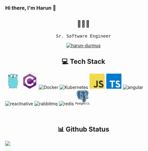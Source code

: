 ### Hi there, I'm Harun 👋

<h2 align="center"> 👨🏻‍💻</h2>
<p align="center">
  <samp>Sr. Software Engineer</samp>
</p>

<p align="center">
  <a href="https://www.linkedin.com/in/harun-durmus/" target="blank">
    <img src="https://img.shields.io/badge/linkedin-%230077B5.svg?&style=for-the-badge&logo=linkedin&logoColor=white" alt="harun-durmus" />
  </a>


</p>

<h2 align="center"> 💻 Tech Stack</h2>
<p align="left">
  <img src="https://raw.githubusercontent.com/devicons/devicon/master/icons/go/go-original.svg" alt="react" width="50" height="50" />
  <img src="https://raw.githubusercontent.com/devicons/devicon/master/icons/csharp/csharp-original.svg" alt="csharp" width="50" height="50"/>
  <img src="https://www.vectorlogo.zone/logos/docker/docker-ar21.svg" alt="Docker" />
  <img src="https://www.vectorlogo.zone/logos/kubernetes/kubernetes-icon.svg" alt="Kubernetes" width="50" height="50"/>
  <img src="https://raw.githubusercontent.com/devicons/devicon/master/icons/javascript/javascript-original.svg" alt="javascript" width="50" height="50"/>
  <img src="https://raw.githubusercontent.com/devicons/devicon/master/icons/typescript/typescript-original.svg" alt="typescript" width="50" height="50"/>
  <img src="https://angular.io/assets/images/logos/angular/angular.svg" alt="angular" width="50" height="50"/> 
  <img src="https://reactnative.dev/img/header_logo.svg" alt="reactnative" width="50" height="50"/>
  <img src="https://www.vectorlogo.zone/logos/rabbitmq/rabbitmq-ar21.svg" alt="rabbitmq"/>
  <img src="https://www.vectorlogo.zone/logos/redis/redis-ar21.svg" alt="redis" />
  <img src="https://raw.githubusercontent.com/devicons/devicon/master/icons/postgresql/postgresql-original-wordmark.svg" alt="postgresql" width="50" height="50"/>
</p>

<br />

<h2 align="center">📊 Github Status</h2>

<p><img src="https://github-readme-stats.vercel.app/api?username=harundurmus&show_icons=true"><p>
